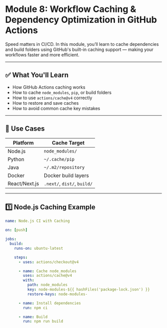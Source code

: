 # Module 8: Workflow Caching & Dependency Optimization in GitHub Actions

Speed matters in CI/CD. In this module, you’ll learn to cache dependencies and build folders using GitHub's built-in caching support — making your workflows faster and more efficient.

---

## ✅ What You'll Learn

- How GitHub Actions caching works  
- How to cache `node_modules`, `pip`, or build folders  
- How to use `actions/cache@v4` correctly  
- How to restore and save caches  
- How to avoid common cache key mistakes

---

## 🔧 Use Cases

| Platform      | Cache Target           |
|---------------|------------------------|
| Node.js       | `node_modules/`        |
| Python        | `~/.cache/pip`         |
| Java          | `~/.m2/repository`     |
| Docker        | Docker build layers    |
| React/Next.js | `.next/`, `dist/`, `build/` |

---

## 1️⃣ Node.js Caching Example

```yaml
name: Node.js CI with Caching

on: [push]

jobs:
  build:
    runs-on: ubuntu-latest

    steps:
      - uses: actions/checkout@v4

      - name: Cache node_modules
        uses: actions/cache@v4
        with:
          path: node_modules
          key: node-modules-${{ hashFiles('package-lock.json') }}
          restore-keys: node-modules-

      - name: Install dependencies
        run: npm ci

      - name: Build
        run: npm run build


